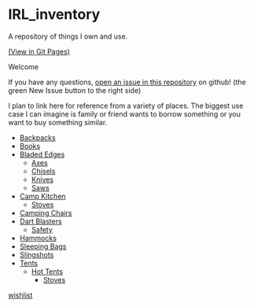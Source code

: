 # IRL_inventory

A repository of things I own and use. 

[(View in Git Pages)](https://nate-bensusen.github.io/IRL_inventory)

Welcome

If you have any questions, [open an issue in this repository](https://github.com/nate-bensusen/IRL_inventory/issues) on github! (the green New Issue button to the right side)

I plan to link here for reference from a variety of places.
The biggest use case I can imagine is family or friend wants to borrow something or you want to buy something similar.

- [Backpacks](Backpacks/README.md)
- [Books](Books/README.md)
- [Bladed Edges](Bladed_Edges/README.md)
  - [Axes](Bladed_Edges/Axes/README.md)
  - [Chisels](Bladed_Edges/Chisels/README.md)
  - [Knives](Bladed_Edges/Knives/README.md)
  - [Saws](Bladed_Edges/Saws/README.md)
- [Camp Kitchen](Camp_Kitchen/README.md)
  - [Stoves](Camp_Kitchen/Stoves/README.md)
- [Camping Chairs](Camping_Chairs/README.md)
- [Dart Blasters](Dart_Blasters/README.md)
  - [Safety](Dart_Blasters/Safety.md)
- [Hammocks](Hammocks/README.md)
- [Sleeping Bags](Sleeping_Bags/README.md)
- [Slingshots](Slingshots/README.md)
- [Tents](Tents/README.md)
  - [Hot Tents](Tents/Hot_Tents/README.md)
    - [Stoves](Tents/Hot_Tents/Stoves/README.md)

[wishlist](wishlist.md)


